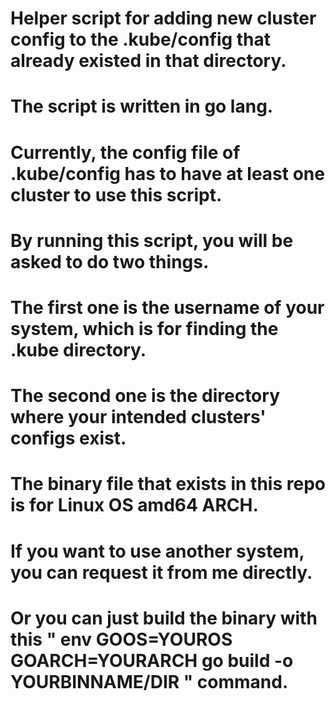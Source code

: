#	Helper script for adding new cluster config to the .kube/config that already existed in that directory.
#	The script is written in go lang.
#	Currently, the config file of .kube/config has to have at least one cluster to use this script.
#	By running this script, you will be asked to do two things.
#	The first one is the username of your system, which is for finding the .kube directory.
#	The second one is the directory where your intended clusters' configs exist.
#	The binary file that exists in this repo is for Linux OS amd64 ARCH.
#	If you want to use another system, you can request it from me directly.
#	Or you can just build the binary with this " env GOOS=YOUROS GOARCH=YOURARCH go build -o YOURBINNAME/DIR " command.
